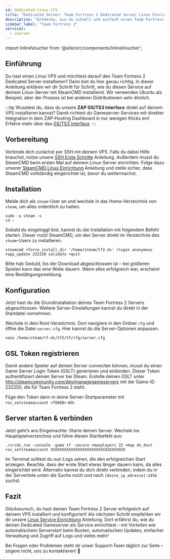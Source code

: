 ```yaml
---
id: dedicated-linux-tf2
title: "Dedicated Server: Team Fortress 2 Dedicated Server Linux Einrichtung"
description: "Entdecke, wie du schnell und einfach einen Team Fortress 2 Dedicated Server auf deinem Linux VPS einrichtest → Jetzt mehr erfahren"
sidebar_label: "Team Fortress 2"
services:
  - vserver
---
```


import InlineVoucher from '@site/src/components/InlineVoucher';

## Einführung
Du hast einen Linux VPS und möchtest darauf den Team Fortress 2 Dedicated Server installieren? Dann bist du hier genau richtig. In dieser Anleitung erklären wir dir Schritt für Schritt, wie du diesen Service auf deinem Linux-Server mit SteamCMD installierst. Wir verwenden Ubuntu als Beispiel, aber der Prozess ist bei anderen Distributionen sehr ähnlich.

:::tip
Wusstest du, dass du unsere **ZAP GS/TS3 Interface** direkt auf deinem VPS installieren kannst? Damit richtest du Gameserver-Services mit direkter Integration in dein ZAP-Hosting Dashboard in nur wenigen Klicks ein! Erfahre mehr über das [GS/TS3 Interface](dedicated-linux-gs-interface.md).
:::

<InlineVoucher />

## Vorbereitung

Verbinde dich zunächst per SSH mit deinem VPS. Falls du dabei Hilfe brauchst, nutze unsere [SSH Erste Schritte](dedicated-linux-ssh.md) Anleitung. Außerdem musst du SteamCMD beim ersten Mal auf deinem Linux-Server einrichten. Folge dazu unserer [SteamCMD Linux Einrichtung](dedicated-linux-steamcmd.md) Anleitung und stelle sicher, dass SteamCMD vollständig eingerichtet ist, bevor du weitermachst.

## Installation

Melde dich als `steam`-User an und wechsle in das Home-Verzeichnis von `steam`, um alles ordentlich zu halten.
```
sudo -u steam -s
cd ~
```

Sobald du eingeloggt bist, kannst du die Installation mit folgendem Befehl starten. Dieser nutzt SteamCMD, um den Server direkt im Verzeichnis des `steam`-Users zu installieren.
```
steamcmd +force_install_dir '/home/steam/tf2-ds' +login anonymous +app_update 232250 validate +quit
```

Bitte hab Geduld, bis der Download abgeschlossen ist – bei größeren Spielen kann das eine Weile dauern. Wenn alles erfolgreich war, erscheint eine Bestätigungsmeldung.

## Konfiguration

Jetzt hast du die Grundinstallation deines Team Fortress 2 Servers abgeschlossen. Weitere Server-Einstellungen kannst du direkt in der Startdatei vornehmen.

Wechsle in dein Root-Verzeichnis. Dort navigiere in den Ordner `cfg` und öffne die Datei `server.cfg`. Hier kannst du die Server-Optionen anpassen.
```
nano /home/steam/tf-ds/tf2/tf/cfg/server.cfg
```

## GSL Token registrieren

Damit andere Spieler auf deinen Server connecten können, musst du einen Game Server Login Token (GSLT) generieren und einbinden. Dieser Token authentifiziert deinen Server bei Steam. Erstelle deinen GSLT unter http://steamcommunity.com/dev/managegameservers mit der Game-ID 232250, die für Team Fortress 2 steht.

Füge den Token dann in deine Server-Startparameter mit `+sv_setsteamaccount <TOKEN>` ein.

## Server starten & verbinden

Jetzt geht’s ans Eingemachte: Starte deinen Server. Wechsle ins Hauptspielverzeichnis und führe diesen Startbefehl aus:
```
./srcds_run -console -game tf -secure +maxplayers 22 +map de_dust +sv_setsteamaccount XXXXXXXXXXXXXXXXXXXXXXXXXXXXXXXXX
```

Im Terminal solltest du nun Logs sehen, die den erfolgreichen Start anzeigen. Beachte, dass der erste Start etwas länger dauern kann, da alles eingerichtet wird. Alternativ kannst du dich direkt verbinden, indem du in der Serverliste unten die Suche nutzt und nach `[deine_ip_adresse]:2456` suchst.

## Fazit

Glückwunsch, du hast deinen Team Fortress 2 Server erfolgreich auf deinem VPS installiert und konfiguriert! Als nächsten Schritt empfehlen wir dir unsere [Linux Service Einrichtung](dedicated-linux-create-gameservice.md) Anleitung. Dort erfährst du, wie du deinen Dedicated Gameserver als Service einrichtest – mit Vorteilen wie automatischem Serverstart beim Booten, automatischen Updates, einfacher Verwaltung und Zugriff auf Logs und vieles mehr!

Bei Fragen oder Problemen steht dir unser Support-Team täglich zur Seite – zögere nicht, uns zu kontaktieren! 🙂

<InlineVoucher />